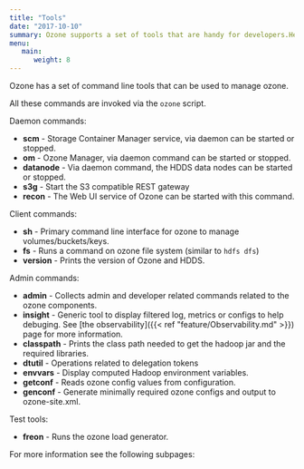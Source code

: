 ```yaml
---
title: "Tools"
date: "2017-10-10"
summary: Ozone supports a set of tools that are handy for developers.Here is a quick list of command line tools.
menu:
   main:
      weight: 8
---
```


<!---
  Licensed to the Apache Software Foundation (ASF) under one or more
  contributor license agreements.  See the NOTICE file distributed with
  this work for additional information regarding copyright ownership.
  The ASF licenses this file to You under the Apache License, Version 2.0
  (the "License"); you may not use this file except in compliance with
  the License.  You may obtain a copy of the License at

      http://www.apache.org/licenses/LICENSE-2.0

  Unless required by applicable law or agreed to in writing, software
  distributed under the License is distributed on an "AS IS" BASIS,
  WITHOUT WARRANTIES OR CONDITIONS OF ANY KIND, either express or implied.
  See the License for the specific language governing permissions and
  limitations under the License.
-->

Ozone has a set of command line tools that can be used to manage ozone.

All these commands are invoked via the ```ozone``` script.

Daemon commands:

   * **scm** -  Storage Container Manager service, via daemon can be started
   or stopped.
   * **om** -   Ozone Manager, via daemon command can be started or stopped.
   * **datanode** - Via daemon command, the HDDS data nodes can be started or
   stopped.
   * **s3g** - Start the S3 compatible REST gateway
   * **recon** - The Web UI service of Ozone can be started with this command.
   
Client commands:

   * **sh** -  Primary command line interface for ozone to manage volumes/buckets/keys.
   * **fs** - Runs a command on ozone file system (similar to `hdfs dfs`)
   * **version** - Prints the version of Ozone and HDDS.


Admin commands:

   * **admin** -  Collects admin and developer related commands related to the 
   ozone components.
   * **insight** - Generic tool to display filtered log, metrics or configs to help debuging. See [the observability]({{< ref "feature/Observability.md" >}}) page for more information.
   * **classpath** - Prints the class path needed to get the hadoop jar and the
    required libraries.
   * **dtutil**    - Operations related to delegation tokens
   * **envvars** - Display computed Hadoop environment variables.
   * **getconf** -  Reads ozone config values from configuration.
   * **genconf** -  Generate minimally required ozone configs and output to
   ozone-site.xml.

Test tools:

   * **freon** -  Runs the ozone load generator.

 For more information see the following subpages: